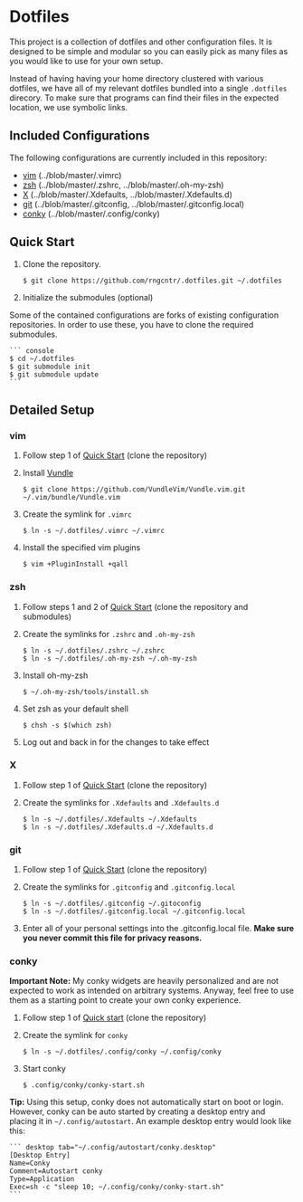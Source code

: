 # Dotfiles

This project is a collection of dotfiles and other configuration files. It is designed to be simple and modular so you can easily pick as many files as you would like to use for your own setup.

Instead of having having your home directory clustered with various dotfiles, we have all of my relevant dotfiles bundled into a single `.dotfiles` direcory. To make sure that programs can find their files in the expected location, we use symbolic links.

## Included Configurations

The following configurations are currently included in this repository:

* [vim](#vim) (../blob/master/.vimrc)
* [zsh](#zsh) (../blob/master/.zshrc, ../blob/master/.oh-my-zsh)
* [X](#x) (../blob/master/.Xdefaults, ../blob/master/.Xdefaults.d)
* [git](#git) (../blob/master/.gitconfig, ../blob/master/.gitconfig.local)
* [conky](#conky) (../blob/master/.config/conky)

## Quick Start

1. Clone the repository.

    ``` console
    $ git clone https://github.com/rngcntr/.dotfiles.git ~/.dotfiles
    ```

2. Initialize the submodules (optional)

Some of the contained configurations are forks of existing configuration repositories. In order to use these, you have to clone the required submodules.

    ``` console
    $ cd ~/.dotfiles
    $ git submodule init
    $ git submodule update
    ```

## Detailed Setup

### vim

1. Follow step 1 of [Quick Start](#quick-start) (clone the repository)

2. Install [Vundle](https://github.com/VundleVim/Vundle.vim)

    ``` console
    $ git clone https://github.com/VundleVim/Vundle.vim.git ~/.vim/bundle/Vundle.vim
    ```

3. Create the symlink for `.vimrc`

    ``` console
    $ ln -s ~/.dotfiles/.vimrc ~/.vimrc
    ```

4. Install the specified vim plugins

    ``` console
    $ vim +PluginInstall +qall
    ```

### zsh

1. Follow steps 1 and 2 of [Quick Start](#quick-start) (clone the repository and submodules)

2. Create the symlinks for `.zshrc` and `.oh-my-zsh`

    ``` console
    $ ln -s ~/.dotfiles/.zshrc ~/.zshrc
    $ ln -s ~/.dotfiles/.oh-my-zsh ~/.oh-my-zsh
    ```

3. Install oh-my-zsh

    ``` console
    $ ~/.oh-my-zsh/tools/install.sh
    ```

4. Set zsh as your default shell

    ``` console
    $ chsh -s $(which zsh)
    ```

5. Log out and back in for the changes to take effect

### X

1. Follow step 1 of [Quick Start](#quick-start) (clone the repository)

2. Create the symlinks for `.Xdefaults` and `.Xdefaults.d`

    ``` console
    $ ln -s ~/.dotfiles/.Xdefaults ~/.Xdefaults
    $ ln -s ~/.dotfiles/.Xdefaults.d ~/.Xdefaults.d
    ```

### git

1. Follow step 1 of [Quick Start](#quick-start) (clone the repository)

2. Create the symlinks for `.gitconfig` and `.gitconfig.local`

    ``` console
    $ ln -s ~/.dotfiles/.gitconfig ~/.gitoconfig
    $ ln -s ~/.dotfiles/.gitconfig.local ~/.gitconfig.local
    ```

3. Enter all of your personal settings into the .gitconfig.local file. **Make sure you never commit this file for privacy reasons.**

### conky

**Important Note:** My conky widgets are heavily personalized and are not expected to work as intended on arbitrary systems. Anyway, feel free to use them as a starting point to create your own conky experience.

1. Follow step 1 of [Quick start](#quick-start) (clone the repository)

2. Create the symlink for `conky`

    ``` console
    $ ln -s ~/.dotfiles/.config/conky ~/.config/conky
    ```

3. Start conky

    ``` console
    $ .config/conky/conky-start.sh
    ```

**Tip:** Using this setup, conky does not automatically start on boot or login. However, conky can be auto started by creating a desktop entry and placing it in `~/.config/autostart`. An example desktop entry would look like this:

    ``` desktop tab="~/.config/autostart/conky.desktop"
    [Desktop Entry]
    Name=Conky
    Comment=Autostart conky
    Type=Application
    Exec=sh -c "sleep 10; ~/.config/conky/conky-start.sh"
    ```
